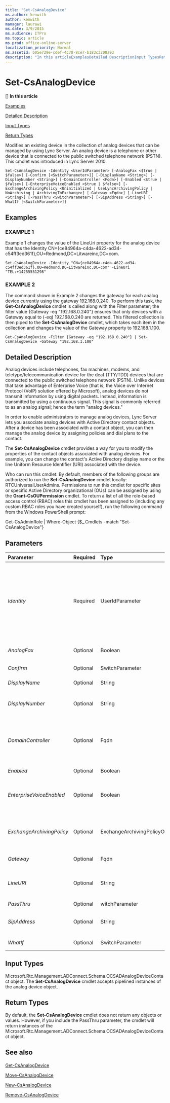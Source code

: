 ```yaml
---
title: "Set-CsAnalogDevice"
ms.author: kenwith
author: kenwith
manager: laurawi
ms.date: 3/9/2015
ms.audience: ITPro
ms.topic: article
ms.prod: office-online-server
localization_priority: Normal
ms.assetid: b05e729e-cdef-4c78-8ce7-b183c3208a93
description: "In this articleExamplesDetailed DescriptionInput TypesReturn Types"
---
```


# Set-CsAnalogDevice
[]
 **In this article**
  
[Examples](#sectionSection0)
  
[Detailed Description](#sectionSection1)
  
[Input Types](#sectionSection2)
  
[Return Types](#sectionSection3)
  
Modifies an existing device in the collection of analog devices that can be managed by using Lync Server. An analog device is a telephone or other device that is connected to the public switched telephone network (PSTN). This cmdlet was introduced in Lync Server 2010.
  
```
Set-CsAnalogDevice -Identity <UserIdParameter> [-AnalogFax <$true | $false>] [-Confirm [<SwitchParameter>]] [-DisplayName <String>] [-DisplayNumber <String>] [-DomainController <Fqdn>] [-Enabled <$true | $false>] [-EnterpriseVoiceEnabled <$true | $false>] [-ExchangeArchivingPolicy <Uninitialized | UseLyncArchivingPolicy | NoArchiving | ArchivingToExchange>] [-Gateway <Fqdn>] [-LineURI <String>] [-PassThru <SwitchParameter>] [-SipAddress <String>] [-WhatIf [<SwitchParameter>]]
```

## Examples
<a name="sectionSection0"> </a>

### EXAMPLE 1

Example 1 changes the value of the LineUri property for the analog device that has the Identity CN={ce84964a-c4da-4622-ad34-c54ff3ed361f},OU=Redmond,DC=Litwareinc,DC=com.
  
```
Set-CsAnalogDevice -Identity "CN={ce84964a-c4da-4622-ad34-c54ff3ed361f},OU=Redmond,DC=Litwareinc,DC=com" -LineUri "TEL:+14255551298"
```

### EXAMPLE 2

The command shown in Example 2 changes the gateway for each analog device currently using the gateway 192.168.0.240. To perform this task, the **Get-CsAnalogDevice** cmdlet is called along with the Filter parameter; the filter value {Gateway -eq "192.168.0.240"} ensures that only devices with a Gateway equal to (-eq) 192.168.0.240 are returned. This filtered collection is then piped to the **Set-CsAnalogDevice** cmdlet, which takes each item in the collection and changes the value of the Gateway property to 192.168.1.100. 
  
```
Get-CsAnalogDevice -Filter {Gateway -eq "192.168.0.240"} | Set-CsAnalogDevice -Gateway "192.168.1.100"
```

## Detailed Description
<a name="sectionSection1"> </a>

Analog devices include telephones, fax machines, modems, and teletype/telecommunication device for the deaf (TTY/TDD) devices that are connected to the public switched telephone network (PSTN). Unlike devices that take advantage of Enterprise Voice (that is, the Voice over Internet Protocol (VoIP) solution offered by Microsoft), analog devices do not transmit information by using digital packets. Instead, information is transmitted by using a continuous signal. This signal is commonly referred to as an analog signal; hence the term "analog devices."
  
In order to enable administrators to manage analog devices, Lync Server lets you associate analog devices with Active Directory contact objects. After a device has been associated with a contact object, you can then manage the analog device by assigning policies and dial plans to the contact. 
  
The **Set-CsAnalogDevice** cmdlet provides a way for you to modify the properties of the contact objects associated with analog devices. For example, you can change the contact's Active Directory display name or the line Uniform Resource Identifier (URI) associated with the device. 
  
Who can run this cmdlet: By default, members of the following groups are authorized to run the **Set-CsAnalogDevice** cmdlet locally: RTCUniversalUserAdmins. Permissions to run this cmdlet for specific sites or specific Active Directory organizational (OUs) can be assigned by using the **Grant-CsOUPermission** cmdlet. To return a list of all the role-based access control (RBAC) roles this cmdlet has been assigned to (including any custom RBAC roles you have created yourself), run the following command from the Windows PowerShell prompt: 
  
Get-CsAdminRole | Where-Object {$_.Cmdlets -match "Set-CsAnalogDevice"}
  
## Parameters
<a name="sectionSection1"> </a>

|**Parameter**|**Required**|**Type**|**Description**|
|:-----|:-----|:-----|:-----|
| _Identity_ <br/> |Required  <br/> |UserIdParameter  <br/> |Unique identifier for the analog device being modified. Analog devices are identified by using the Active Directory distinguished name (DN) of the associated contact object. By default, analog devices use a GUID (globally unique identifier) as their common name, which means devices will typically have an Identity similar to this: CN={ce84964a-c4da-4622-ad34-c54ff3ed361f},OU=Redmond,DC=Litwareinc,DC=com. This means you might find it easier to modify analog devices by using the **Get-CsAnalogDevice** cmdlet to return the analog devices objects and then piping those objects to the **Set-CsAnalogDevice** cmdlet.  <br/> |
| _AnalogFax_ <br/> |Optional  <br/> |Boolean  <br/> |Set to True ($True) if the analog device is a fax machine. Set to False ($False) if the device is not a fax machine.  <br/> |
| _Confirm_ <br/> |Optional  <br/> |SwitchParameter  <br/> |Prompts you for confirmation before executing the command.  <br/> |
| _DisplayName_ <br/> |Optional  <br/> |String  <br/> |Configures the Active Directory display name of the analog device.  <br/> |
| _DisplayNumber_ <br/> |Optional  <br/> |String  <br/> |Phone number as displayed in Lync. The DisplayNumber property can be formatted any way you prefer; for example 1-800-555-1234; 1-(800)-555-1234; 1.800.555.1234; etc.  <br/> |
| _DomainController_ <br/> |Optional  <br/> |Fqdn  <br/> |Enables you to connect to the specified domain controller in order to modify contact information. To connect to a particular domain controller, include the DomainController parameter followed by the computer name (for example, atl-mcs-001) or its fully qualified domain name (FQDN) (for example, atl-mcs-001.litwareinc.com).  <br/> |
| _Enabled_ <br/> |Optional  <br/> |Boolean  <br/> |When set to True ($True) the analog device can be used with Lync.  <br/> |
| _EnterpriseVoiceEnabled_ <br/> |Optional  <br/> |Boolean  <br/> |Indicates whether the contact object for the analog device has been enabled for Enterprise Voice, the VoIP solution offered by Microsoft. With Enterprise Voice, telephone calls can be made using the Internet rather than using the standard telephone network.  <br/> |
| _ExchangeArchivingPolicy_ <br/> |Optional  <br/> |ExchangeArchivingPolicyOptionsEnum  <br/> |Indicates where the contact's instant messaging sessions are archived. Allowed values are:  <br/> \* Uninitialized  <br/> \* UseLyncArchivingPolicy  <br/> \* ArchivingToExchange  <br/> \* NoArchiving  <br/> |
| _Gateway_ <br/> |Optional  <br/> |Fqdn  <br/> |IP address of the PSTN gateway to be used by the analog device.  <br/> |
| _LineURI_ <br/> |Optional  <br/> |String  <br/> |Phone number for the analog device. The line URI should be specified by using the E.164 format, and be prefixed by the "TEL:" prefix. For example: TEL:+14255551297. Any extension number should be added to the end of the line URI; for example: TEL:+14255551297;ext=51297.  <br/> |
| _PassThru_ <br/> |Optional  <br/> |witchParameter  <br/> |Returns an object representing the common area phone.  <br/> |
| _SipAddress_ <br/> |Optional  <br/> |String  <br/> |Unique identifier that allows the analog device to communicate with SIP devices such as Lync 2013. The SIP address must be prefaced by the prefix "sip:". For example: sip:bldg14lobby@litwareinc.com.  <br/> |
| _WhatIf_ <br/> |Optional  <br/> |SwitchParameter  <br/> |Describes what would happen if you executed the command without actually executing the command.  <br/> |
   
## Input Types
<a name="sectionSection2"> </a>

Microsoft.Rtc.Management.ADConnect.Schema.OCSADAnalogDeviceContact object. The **Set-CsAnalogDevice** cmdlet accepts pipelined instances of the analog device object. 
  
## Return Types
<a name="sectionSection3"> </a>

By default, the **Set-CsAnalogDevice** cmdlet does not return any objects or values. However, if you include the PassThru parameter, the cmdlet will return instances of the Microsoft.Rtc.Management.ADConnect.Schema.OCSADAnalogDeviceContact object. 
  
## See also
<a name="sectionSection3"> </a>

#### 

[Get-CsAnalogDevice](get-csanalogdevice.md)
  
[Move-CsAnalogDevice](move-csanalogdevice.md)
  
[New-CsAnalogDevice](new-csanalogdevice.md)
  
[Remove-CsAnalogDevice](remove-csanalogdevice.md)

